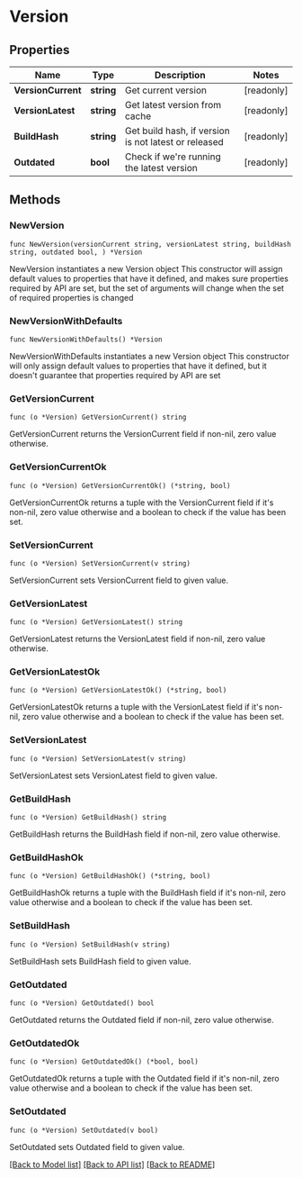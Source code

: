 # Version

## Properties

Name | Type | Description | Notes
------------ | ------------- | ------------- | -------------
**VersionCurrent** | **string** | Get current version | [readonly] 
**VersionLatest** | **string** | Get latest version from cache | [readonly] 
**BuildHash** | **string** | Get build hash, if version is not latest or released | [readonly] 
**Outdated** | **bool** | Check if we&#39;re running the latest version | [readonly] 

## Methods

### NewVersion

`func NewVersion(versionCurrent string, versionLatest string, buildHash string, outdated bool, ) *Version`

NewVersion instantiates a new Version object
This constructor will assign default values to properties that have it defined,
and makes sure properties required by API are set, but the set of arguments
will change when the set of required properties is changed

### NewVersionWithDefaults

`func NewVersionWithDefaults() *Version`

NewVersionWithDefaults instantiates a new Version object
This constructor will only assign default values to properties that have it defined,
but it doesn't guarantee that properties required by API are set

### GetVersionCurrent

`func (o *Version) GetVersionCurrent() string`

GetVersionCurrent returns the VersionCurrent field if non-nil, zero value otherwise.

### GetVersionCurrentOk

`func (o *Version) GetVersionCurrentOk() (*string, bool)`

GetVersionCurrentOk returns a tuple with the VersionCurrent field if it's non-nil, zero value otherwise
and a boolean to check if the value has been set.

### SetVersionCurrent

`func (o *Version) SetVersionCurrent(v string)`

SetVersionCurrent sets VersionCurrent field to given value.


### GetVersionLatest

`func (o *Version) GetVersionLatest() string`

GetVersionLatest returns the VersionLatest field if non-nil, zero value otherwise.

### GetVersionLatestOk

`func (o *Version) GetVersionLatestOk() (*string, bool)`

GetVersionLatestOk returns a tuple with the VersionLatest field if it's non-nil, zero value otherwise
and a boolean to check if the value has been set.

### SetVersionLatest

`func (o *Version) SetVersionLatest(v string)`

SetVersionLatest sets VersionLatest field to given value.


### GetBuildHash

`func (o *Version) GetBuildHash() string`

GetBuildHash returns the BuildHash field if non-nil, zero value otherwise.

### GetBuildHashOk

`func (o *Version) GetBuildHashOk() (*string, bool)`

GetBuildHashOk returns a tuple with the BuildHash field if it's non-nil, zero value otherwise
and a boolean to check if the value has been set.

### SetBuildHash

`func (o *Version) SetBuildHash(v string)`

SetBuildHash sets BuildHash field to given value.


### GetOutdated

`func (o *Version) GetOutdated() bool`

GetOutdated returns the Outdated field if non-nil, zero value otherwise.

### GetOutdatedOk

`func (o *Version) GetOutdatedOk() (*bool, bool)`

GetOutdatedOk returns a tuple with the Outdated field if it's non-nil, zero value otherwise
and a boolean to check if the value has been set.

### SetOutdated

`func (o *Version) SetOutdated(v bool)`

SetOutdated sets Outdated field to given value.



[[Back to Model list]](../README.md#documentation-for-models) [[Back to API list]](../README.md#documentation-for-api-endpoints) [[Back to README]](../README.md)


